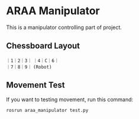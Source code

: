 # ARAA Manipulator
This is a manipulator controlling part of project.

## Chessboard Layout

`｜1｜2｜3｜`
`｜4｜C｜6｜`       
`｜7｜8｜9｜`
` (Robot) `           

## Movement Test

If you want to testing movement, run this command:

```rosrun araa_manipulator test.py```

